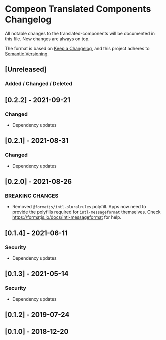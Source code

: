 # Compeon Translated Components Changelog

All notable changes to the translated-components will be documented in this file. New changes are always on top.

The format is based on [Keep a Changelog](https://keepachangelog.com/en/1.0.0/),
and this project adheres to [Semantic Versioning](https://semver.org/spec/v2.0.0.html).

## [Unreleased]
### Added / Changed / Deleted

## [0.2.2] - 2021-09-21
### Changed
- Dependency updates

## [0.2.1] - 2021-08-31
### Changed
- Dependency updates

## [0.2.0] - 2021-08-26
### BREAKING CHANGES
- Removed `@formatjs/intl-pluralrules` polyfill.
  Apps now need to provide the polyfills required for `intl-messageformat` themselves.
  Check https://formatjs.io/docs/intl-messageformat for help.

## [0.1.4] - 2021-06-11
### Security
- Dependency updates

## [0.1.3] - 2021-05-14
### Security
- Dependency updates

## [0.1.2] - 2019-07-24
## [0.1.0] - 2018-12-20
